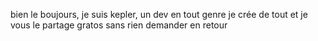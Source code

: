 bien le boujours, je suis kepler, un dev en tout genre je crée de tout et je vous le partage gratos sans rien demander en retour 
